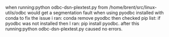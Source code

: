 when running:python odbc-dsn-plextest.py from
/home/brent/src/linux-utils/odbc
would get a segmentation fault when using pyodbc installed with conda
to fix the issue i ran: conda remove pyodbc
then checked pip list:
if pyodbc was not installed then I ran: pip install pyodbc.
after this running:python odbc-dsn-plextest.py caused no errors.
